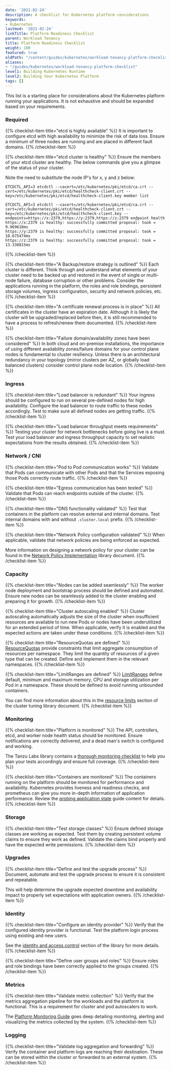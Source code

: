 ```yaml
---
date: '2021-02-24'
description: A checklist for Kubernetes platform considerations
keywords:
- Kubernetes
lastmod: '2021-02-24'
linkTitle: Platform Readiness Checklist
parent: Workload Tenancy
title: Platform Readiness Checklist
weight: 100
featured: true
oldPath: "/content/guides/kubernetes/workload-tenancy-platform-checklist.md"
aliases:
- "/guides/kubernetes/workload-tenancy-platform-checklist"
level1: Building Kubernetes Runtime
level2: Building Your Kubernetes Platform
tags: []
---
```


This list is a starting place for considerations about the Kubernetes platform
running your applications. It is not exhaustive and should be expanded based on
your requirements.

### Required

{{% checklist-item title="etcd is highly available" %}}
It is important to configure etcd with high availability to minimize the risk of
data loss. Ensure a minimum of three nodes are running and are placed in
different fault domains.
{{% /checklist-item %}}

{{% checklist-item title="etcd cluster is healthy" %}}
Ensure the members of your etcd cluster are healthy. The below commands give you
a glimpse of the status of your cluster.

Note the need to substitute the node IP's for x, y and z below:

```
ETCDCTL_API=3 etcdctl --cacert=/etc/kubernetes/pki/etcd/ca.crt --cert=/etc/kubernetes/pki/etcd/healthcheck-client.crt --key=/etc/kubernetes/pki/etcd/healthcheck-client.key member list

ETCDCTL_API=3 etcdctl --cacert=/etc/kubernetes/pki/etcd/ca.crt --cert=/etc/kubernetes/pki/etcd/healthcheck-client.crt --key=/etc/kubernetes/pki/etcd/healthcheck-client.key --endpoints=https://x:2379,https://y:2379,https://z:2379 endpoint health
https://x:2379 is healthy: successfully committed proposal: took = 9.969618ms
https://y:2379 is healthy: successfully committed proposal: took = 10.675474ms
https://z:2379 is healthy: successfully committed proposal: took = 13.338815ms
```

{{% /checklist-item %}}

{{% checklist-item title="A Backup/restore strategy is outlined" %}}
Each cluster is different. Think through and understand what elements of your
cluster need to be backed up and restored in the event of single or multi-node
failure, database corruption or other problems. Consider the applications
running in the platform, the roles and role bindings, persistent storage
volumes, ingress configuration, security and network policies, etc.
{{% /checklist-item %}}

{{% checklist-item title="A certificate renewal process is in place" %}}
All certificates in the cluster have an expiration date. Although it is likely
the cluster will be upgraded/replaced before then, it is still recommended to
have a process to refresh/renew them documented.
{{% /checklist-item %}}

{{% checklist-item title="Failure domain/availability zones have been considered" %}}
In both cloud and on-premise installations, the importance of using different
availability zones/failure domains for your control plane nodes is fundamental
to cluster resiliency. Unless there is an architectural redundancy in your
topology (mirror clusters per AZ, or globally load balanced clusters) consider
control plane node location.
{{% /checklist-item %}}

### Ingress

{{% checklist-item title="Load balancer is redundant" %}}
Your ingress should be configured to run on several pre-defined nodes for
high availability. Configure the load balancer to route traffic to these nodes
accordingly. Test to make sure all defined nodes are getting traffic.
{{% /checklist-item %}}

{{% checklist-item title="Load balancer throughput meets requirements" %}}
Testing your cluster for network bottlenecks before going live is a must. Test
your load balancer and ingress throughput capacity to set realistic expectations
from the results obtained.
{{% /checklist-item %}}

### Network / CNI

{{% checklist-item title="Pod to Pod communication works" %}}
Validate that Pods can communicate with other Pods and that the Services
exposing those Pods correctly route traffic.
{{% /checklist-item %}}

{{% checklist-item title="Egress communication has been tested" %}}
Validate that Pods can reach endpoints outside of the cluster.
{{% /checklist-item %}}

{{% checklist-item title="DNS functionality validated" %}}
Test that containers in the platform can resolve external and internal domains.
Test internal domains with and without `.cluster.local` prefix.
{{% /checklist-item %}}

{{% checklist-item title="Network Policy configuration validated" %}}
When applicable, validate that network policies are being enforced as expected.

More information on designing a network policy for your cluster can be found in
the
[Network Policy Implementation](../container-networking-network-policy)
library document.
{{% /checklist-item %}}

### Capacity

{{% checklist-item title="Nodes can be added seamlessly" %}}
The worker node deployment and bootstrap process should be defined and
automated. Ensure new nodes can be seamlessly added to the cluster enabling and
preparing it for growth.
{{% /checklist-item %}}

{{% checklist-item title="Cluster autoscaling enabled" %}}
Cluster autoscaling automatically adjusts the size of the cluster when
insufficient resources are available to run new Pods or nodes have been
underutilized for an extended period of time. When applicable, verify it is
enabled and the expected actions are taken under these conditions.
{{% /checklist-item %}}

{{% checklist-item title="ResourceQuotas are defined" %}}
[ResourceQuotas](https://kubernetes.io/docs/concepts/policy/resource-quotas/)
provide constraints that limit aggregate consumption of resources per namespace.
They limit the quantity of resources of a given type that can be created. Define
and implement them in the relevant namespaces.
{{% /checklist-item %}}

{{% checklist-item title="LimitRanges are defined" %}}
[LimitRanges](https://kubernetes.io/docs/concepts/policy/limit-range/#enabling-limit-range)
define default, minimum and maximum memory, CPU and storage utilization per Pod
in a namespace. These should be defined to avoid running unbounded containers.

You can find more information about this in the
[resource limits](../workload-tenancy-cluster-tuning#resource-limits)
section of the cluster tuning library document.
{{% /checklist-item %}}

### Monitoring

{{% checklist-item title="Platform is monitored" %}}
The API, controllers, etcd, and worker node health status should be monitored.
Ensure notifications are correctly delivered, and a dead man's switch is
configured and working.

The Tanzu Labs library contains a
[thorough monitoring checklist](../observability-k8s-monitoring-checklist/)
to help you plan your tests accordingly and ensure full coverage.
{{% /checklist-item %}}

{{% checklist-item title="Containers are monitored" %}}
The containers running on the platform should be monitored for performance and
availability. Kubernetes provides liveness and readiness checks, and prometheus
can give you more in-depth information of application performance. Review the
[probing application state](../app-enhancements-probing-app-state/)
guide content for details.
{{% /checklist-item %}}

### Storage

{{% checklist-item title="Test storage classes" %}}
Ensure defined storage classes are working as expected. Test them by creating
persistent volume claims to ensure they work as defined. Validate the claims
bind properly and have the expected write permissions.
{{% /checklist-item %}}

### Upgrades

{{% checklist-item title="Define and test the upgrade process" %}}
Document, automate and test the upgrade process to ensure it is consistent and
repeatable.

This will help determine the upgrade expected downtime and availability impact
to properly set expectations with application owners.
{{% /checklist-item %}}

### Identity

{{% checklist-item title="Configure an identity provider" %}}
Verify that the configured identity provider is functional. Test the platform
login process using existing and new users.

See the [identity and access control](../identity) section of the
library for more details.
{{% /checklist-item %}}

{{% checklist-item title="Define user groups and roles" %}}
Ensure roles and role bindings have been correctly applied to the groups
created.
{{% /checklist-item %}}

### Metrics

{{% checklist-item title="Validate metric collection" %}}
Verify that the metrics aggregation pipeline for the workloads and the platform
is functional. This is a requirement for cluster and pod autoscalers to work.

The
[Platform Monitoring Guide](../app-observability-exporting-metrics/)
goes deep detailing monitoring, alerting and visualizing the metrics collected
by the system.
{{% /checklist-item %}}

### Logging

{{% checklist-item title="Validate log aggregation and forwarding" %}}
Verify the container and platform logs are reaching their destination. These can
be stored within the cluster or forwarded to an external system.
{{% /checklist-item %}}